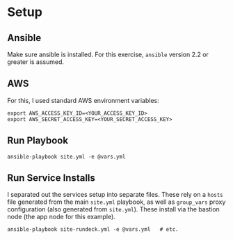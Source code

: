 # Setup

## Ansible

Make sure ansible is installed.  For this exercise, `ansible` version 2.2 or greater is assumed.

## AWS

For this, I used standard AWS environment variables:

```
export AWS_ACCESS_KEY_ID=<YOUR_ACCESS_KEY_ID>
export AWS_SECRET_ACCESS_KEY=<YOUR_SECRET_ACCESS_KEY>
```

## Run Playbook

```
ansible-playbook site.yml -e @vars.yml
```

## Run Service Installs

I separated out the services setup into separate files.  These rely on a `hosts` file generated from the main `site.yml` playbook, as well as `group_vars` proxy configuration (also generated from `site.yml`).  These install via the bastion node (the app node for this example).

```
ansible-playbook site-rundeck.yml -e @vars.yml   # etc.
```
